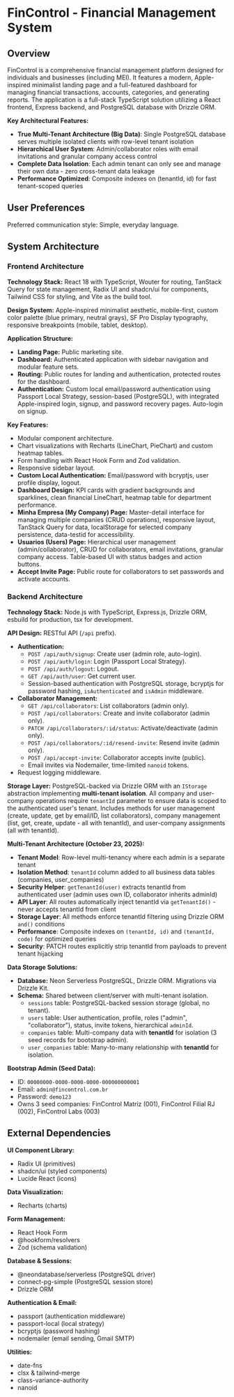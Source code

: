 # FinControl - Financial Management System

## Overview

FinControl is a comprehensive financial management platform designed for individuals and businesses (including MEI). It features a modern, Apple-inspired minimalist landing page and a full-featured dashboard for managing financial transactions, accounts, categories, and generating reports. The application is a full-stack TypeScript solution utilizing a React frontend, Express backend, and PostgreSQL database with Drizzle ORM.

**Key Architectural Features:**
- **True Multi-Tenant Architecture (Big Data)**: Single PostgreSQL database serves multiple isolated clients with row-level tenant isolation
- **Hierarchical User System**: Admin/collaborator roles with email invitations and granular company access control
- **Complete Data Isolation**: Each admin tenant can only see and manage their own data - zero cross-tenant data leakage
- **Performance Optimized**: Composite indexes on (tenantId, id) for fast tenant-scoped queries

## User Preferences

Preferred communication style: Simple, everyday language.

## System Architecture

### Frontend Architecture

**Technology Stack:** React 18 with TypeScript, Wouter for routing, TanStack Query for state management, Radix UI and shadcn/ui for components, Tailwind CSS for styling, and Vite as the build tool.

**Design System:** Apple-inspired minimalist aesthetic, mobile-first, custom color palette (blue primary, neutral grays), SF Pro Display typography, responsive breakpoints (mobile, tablet, desktop).

**Application Structure:**
- **Landing Page:** Public marketing site.
- **Dashboard:** Authenticated application with sidebar navigation and modular feature sets.
- **Routing:** Public routes for landing and authentication, protected routes for the dashboard.
- **Authentication:** Custom local email/password authentication using Passport Local Strategy, session-based (PostgreSQL), with integrated Apple-inspired login, signup, and password recovery pages. Auto-login on signup.

**Key Features:**
- Modular component architecture.
- Chart visualizations with Recharts (LineChart, PieChart) and custom heatmap tables.
- Form handling with React Hook Form and Zod validation.
- Responsive sidebar layout.
- **Custom Local Authentication:** Email/password with bcryptjs, user profile display, logout.
- **Dashboard Design:** KPI cards with gradient backgrounds and sparklines, clean financial LineChart, heatmap table for department performance.
- **Minha Empresa (My Company) Page:** Master-detail interface for managing multiple companies (CRUD operations), responsive layout, TanStack Query for data, localStorage for selected company persistence, data-testid for accessibility.
- **Usuarios (Users) Page:** Hierarchical user management (admin/collaborator), CRUD for collaborators, email invitations, granular company access. Table-based UI with status badges and action buttons.
- **Accept Invite Page:** Public route for collaborators to set passwords and activate accounts.

### Backend Architecture

**Technology Stack:** Node.js with TypeScript, Express.js, Drizzle ORM, esbuild for production, tsx for development.

**API Design:** RESTful API (`/api` prefix).
- **Authentication:**
    - `POST /api/auth/signup`: Create user (admin role, auto-login).
    - `POST /api/auth/login`: Login (Passport Local Strategy).
    - `POST /api/auth/logout`: Logout.
    - `GET /api/auth/user`: Get current user.
    - Session-based authentication with PostgreSQL storage, bcryptjs for password hashing, `isAuthenticated` and `isAdmin` middleware.
- **Collaborator Management:**
    - `GET /api/collaborators`: List collaborators (admin only).
    - `POST /api/collaborators`: Create and invite collaborator (admin only).
    - `PATCH /api/collaborators/:id/status`: Activate/deactivate (admin only).
    - `POST /api/collaborators/:id/resend-invite`: Resend invite (admin only).
    - `POST /api/accept-invite`: Collaborator accepts invite (public).
    - Email invites via Nodemailer, time-limited `nanoid` tokens.
- Request logging middleware.

**Storage Layer:** PostgreSQL-backed via Drizzle ORM with an `IStorage` abstraction implementing **multi-tenant isolation**. All company and user-company operations require `tenantId` parameter to ensure data is scoped to the authenticated user's tenant. Includes methods for user management (create, update, get by email/ID, list collaborators), company management (list, get, create, update - all with tenantId), and user-company assignments (all with tenantId).

**Multi-Tenant Architecture (October 23, 2025):**
- **Tenant Model**: Row-level multi-tenancy where each admin is a separate tenant
- **Isolation Method**: `tenantId` column added to all business data tables (companies, user_companies)
- **Security Helper**: `getTenantId(user)` extracts tenantId from authenticated user (admin uses own ID, collaborator inherits adminId)
- **API Layer**: All routes automatically inject tenantId via `getTenantId()` - never accepts tenantId from client
- **Storage Layer**: All methods enforce tenantId filtering using Drizzle ORM `and()` conditions
- **Performance**: Composite indexes on `(tenantId, id)` and `(tenantId, code)` for optimized queries
- **Security**: PATCH routes explicitly strip tenantId from payloads to prevent tenant hijacking

**Data Storage Solutions:**
- **Database:** Neon Serverless PostgreSQL, Drizzle ORM. Migrations via Drizzle Kit.
- **Schema:** Shared between client/server with multi-tenant isolation.
    - `sessions` table: PostgreSQL-backed session storage (global, no tenant).
    - `users` table: User authentication, profile, roles ("admin", "collaborator"), status, invite tokens, hierarchical `adminId`.
    - `companies` table: Multi-company data with **tenantId** for isolation (3 seed records for bootstrap admin).
    - `user_companies` table: Many-to-many relationship with **tenantId** for isolation.
    
**Bootstrap Admin (Seed Data):**
- ID: `00000000-0000-0000-0000-000000000001`
- Email: `admin@fincontrol.com.br`
- Password: `demo123`
- Owns 3 seed companies: FinControl Matriz (001), FinControl Filial RJ (002), FinControl Labs (003)

## External Dependencies

**UI Component Library:**
- Radix UI (primitives)
- shadcn/ui (styled components)
- Lucide React (icons)

**Data Visualization:**
- Recharts (charts)

**Form Management:**
- React Hook Form
- @hookform/resolvers
- Zod (schema validation)

**Database & Sessions:**
- @neondatabase/serverless (PostgreSQL driver)
- connect-pg-simple (PostgreSQL session store)
- Drizzle ORM

**Authentication & Email:**
- passport (authentication middleware)
- passport-local (local strategy)
- bcryptjs (password hashing)
- nodemailer (email sending, Gmail SMTP)

**Utilities:**
- date-fns
- clsx & tailwind-merge
- class-variance-authority
- nanoid